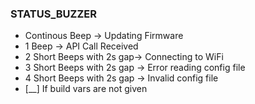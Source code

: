 ### STATUS_BUZZER

* Continous Beep -> Updating Firmware
* 1 Beep -> API Call Received
* 2 Short Beeps with 2s gap-> Connecting to WiFi
* 3 Short Beeps with 2s gap -> Error reading config file
* 4 Short Beeps with 2s gap -> Invalid config file
* [__] If build vars are not given
